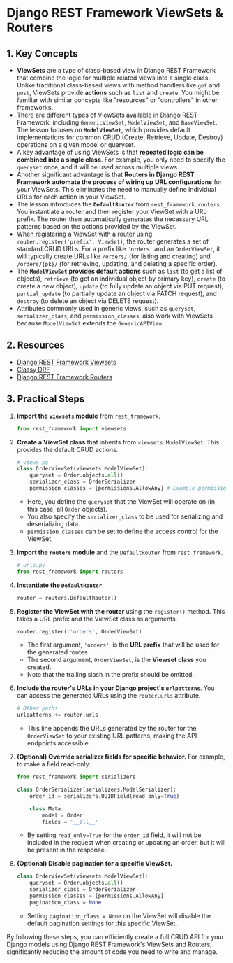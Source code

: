 # Django REST Framework ViewSets & Routers

## 1. Key Concepts

- **ViewSets** are a type of class-based view in Django REST Framework that combine the logic for multiple related views into a single class. Unlike traditional class-based views with method handlers like `get` and `post`, ViewSets provide **actions** such as `list` and `create`. You might be familiar with similar concepts like "resources" or "controllers" in other frameworks.
- There are different types of ViewSets available in Django REST Framework, including `GenericViewSet`, `ModelViewSet`, and `BaseViewSet`. The lesson focuses on **`ModelViewSet`**, which provides default implementations for common CRUD (Create, Retrieve, Update, Destroy) operations on a given model or queryset.
- A key advantage of using ViewSets is that **repeated logic can be combined into a single class**. For example, you only need to specify the `queryset` once, and it will be used across multiple views.
- Another significant advantage is that **Routers in Django REST Framework automate the process of wiring up URL configurations** for your ViewSets. This eliminates the need to manually define individual URLs for each action in your ViewSet.
- The lesson introduces the **`DefaultRouter`** from `rest_framework.routers`. You instantiate a router and then register your ViewSet with a URL prefix. The router then automatically generates the necessary URL patterns based on the actions provided by the ViewSet.
- When registering a ViewSet with a router using `router.register('prefix', ViewSet)`, the router generates a set of standard CRUD URLs. For a prefix like `'orders'` and an `OrderViewSet`, it will typically create URLs like `/orders/` (for listing and creating) and `/orders/{pk}/` (for retrieving, updating, and deleting a specific order).
- The **`ModelViewSet` provides default actions** such as `list` (to get a list of objects), `retrieve` (to get an individual object by primary key), `create` (to create a new object), `update` (to fully update an object via PUT request), `partial_update` (to partially update an object via PATCH request), and `destroy` (to delete an object via DELETE request).
- Attributes commonly used in generic views, such as `queryset`, `serializer_class`, and `permission_classes`, also work with ViewSets because `ModelViewSet` extends the `GenericAPIView`.

## 2. Resources

- [Django REST Framework Viewsets](https://www.django-rest-framework.org/api-guide/viewsets/)
- [Classy DRF](https://www.cdrf.co/)
- [Django REST Framework Routers](https://www.django-rest-framework.org/api-guide/routers/)

## 3. Practical Steps

1.  **Import the `viewsets` module** from `rest_framework`.

    ```python
    from rest_framework import viewsets
    ```

2.  **Create a ViewSet class** that inherits from `viewsets.ModelViewSet`. This provides the default CRUD actions.

    ```python
    # views.py
    class OrderViewSet(viewsets.ModelViewSet):
        queryset = Order.objects.all()
        serializer_class = OrderSerializer
        permission_classes = [permissions.AllowAny] # Example permission
    ```

    - Here, you define the `queryset` that the ViewSet will operate on (in this case, all `Order` objects).
    - You also specify the `serializer_class` to be used for serializing and deserializing data.
    - `permission_classes` can be set to define the access control for the ViewSet.

3.  **Import the `routers` module** and the `DefaultRouter` from `rest_framework`.

    ```python
    # urls.py
    from rest_framework import routers
    ```

4.  **Instantiate the `DefaultRouter`**.

    ```python
    router = routers.DefaultRouter()
    ```

5.  **Register the ViewSet with the router** using the `register()` method. This takes a URL prefix and the ViewSet class as arguments.

    ```python
    router.register(r'orders', OrderViewSet)
    ```

    - The first argument, `'orders'`, is the **URL prefix** that will be used for the generated routes.
    - The second argument, `OrderViewSet`, is the **Viewset class** you created.
    - Note that the trailing slash in the prefix should be omitted.

6.  **Include the router's URLs in your Django project's `urlpatterns`**. You can access the generated URLs using the `router.urls` attribute.

    ```python
    # Other paths
    urlpatterns += router.urls
    ```

    - This line appends the URLs generated by the router for the `OrderViewSet` to your existing URL patterns, making the API endpoints accessible.

7.  **(Optional) Override serializer fields for specific behavior.** For example, to make a field read-only:

    ```python
    from rest_framework import serializers

    class OrderSerializer(serializers.ModelSerializer):
        order_id = serializers.UUIDField(read_only=True)

        class Meta:
            model = Order
            fields = '__all__'
    ```

    - By setting `read_only=True` for the `order_id` field, it will not be included in the request when creating or updating an order, but it will be present in the response.

8.  **(Optional) Disable pagination for a specific ViewSet.**

    ```python
    class OrderViewSet(viewsets.ModelViewSet):
        queryset = Order.objects.all()
        serializer_class = OrderSerializer
        permission_classes = [permissions.AllowAny]
        pagination_class = None
    ```

    - Setting `pagination_class = None` on the ViewSet will disable the default pagination settings for this specific ViewSet.

By following these steps, you can efficiently create a full CRUD API for your Django models using Django REST Framework's ViewSets and Routers, significantly reducing the amount of code you need to write and manage.
